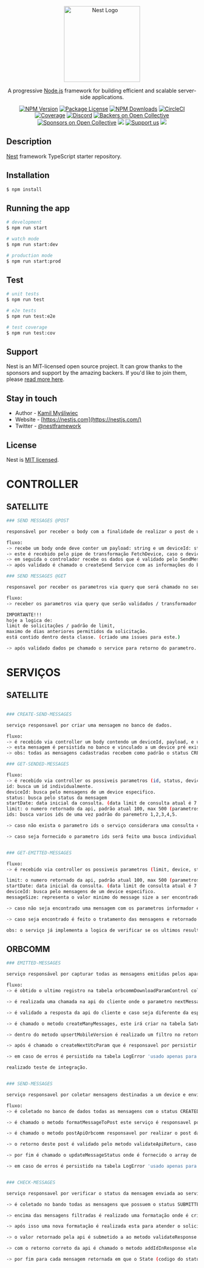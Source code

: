 <p align="center">
  <a href="http://nestjs.com/" target="blank"><img src="https://nestjs.com/img/logo-small.svg" width="200" alt="Nest Logo" /></a>
</p>

[circleci-image]: https://img.shields.io/circleci/build/github/nestjs/nest/master?token=abc123def456
[circleci-url]: https://circleci.com/gh/nestjs/nest

  <p align="center">A progressive <a href="http://nodejs.org" target="_blank">Node.js</a> framework for building efficient and scalable server-side applications.</p>
    <p align="center">
<a href="https://www.npmjs.com/~nestjscore" target="_blank"><img src="https://img.shields.io/npm/v/@nestjs/core.svg" alt="NPM Version" /></a>
<a href="https://www.npmjs.com/~nestjscore" target="_blank"><img src="https://img.shields.io/npm/l/@nestjs/core.svg" alt="Package License" /></a>
<a href="https://www.npmjs.com/~nestjscore" target="_blank"><img src="https://img.shields.io/npm/dm/@nestjs/common.svg" alt="NPM Downloads" /></a>
<a href="https://circleci.com/gh/nestjs/nest" target="_blank"><img src="https://img.shields.io/circleci/build/github/nestjs/nest/master" alt="CircleCI" /></a>
<a href="https://coveralls.io/github/nestjs/nest?branch=master" target="_blank"><img src="https://coveralls.io/repos/github/nestjs/nest/badge.svg?branch=master#9" alt="Coverage" /></a>
<a href="https://discord.gg/G7Qnnhy" target="_blank"><img src="https://img.shields.io/badge/discord-online-brightgreen.svg" alt="Discord"/></a>
<a href="https://opencollective.com/nest#backer" target="_blank"><img src="https://opencollective.com/nest/backers/badge.svg" alt="Backers on Open Collective" /></a>
<a href="https://opencollective.com/nest#sponsor" target="_blank"><img src="https://opencollective.com/nest/sponsors/badge.svg" alt="Sponsors on Open Collective" /></a>
  <a href="https://paypal.me/kamilmysliwiec" target="_blank"><img src="https://img.shields.io/badge/Donate-PayPal-ff3f59.svg"/></a>
    <a href="https://opencollective.com/nest#sponsor"  target="_blank"><img src="https://img.shields.io/badge/Support%20us-Open%20Collective-41B883.svg" alt="Support us"></a>
  <a href="https://twitter.com/nestframework" target="_blank"><img src="https://img.shields.io/twitter/follow/nestframework.svg?style=social&label=Follow"></a>
</p>
  <!--[![Backers on Open Collective](https://opencollective.com/nest/backers/badge.svg)](https://opencollective.com/nest#backer)
  [![Sponsors on Open Collective](https://opencollective.com/nest/sponsors/badge.svg)](https://opencollective.com/nest#sponsor)-->

## Description

[Nest](https://github.com/nestjs/nest) framework TypeScript starter repository.

## Installation

```bash
$ npm install
```

## Running the app

```bash
# development
$ npm run start

# watch mode
$ npm run start:dev

# production mode
$ npm run start:prod
```

## Test

```bash
# unit tests
$ npm run test

# e2e tests
$ npm run test:e2e

# test coverage
$ npm run test:cov
```

## Support

Nest is an MIT-licensed open source project. It can grow thanks to the sponsors and support by the amazing backers. If you'd like to join them, please [read more here](https://docs.nestjs.com/support).

## Stay in touch

- Author - [Kamil Myśliwiec](https://kamilmysliwiec.com)
- Website - [https://nestjs.com](https://nestjs.com/)
- Twitter - [@nestframework](https://twitter.com/nestframework)

## License

Nest is [MIT licensed](LICENSE).

# CONTROLLER

## SATELLITE

```bash
### SEND MESSAGES @POST

responsável por receber o body com a finalidade de realizar o post de uma nova mensagem

fluxo:
-> recebe um body onde deve conter um payload: string e um deviceId: string.
-> este é recebido pelo pipe de transformação FetchDevice, caso o device exista é inserido as informações do device dentro do objeto e dado sequencia, caso o device não seja encontrado o serviço lança uma exceção.
-> em seguida o controlador recebe os dados que é validado pelo SendMessageDto, que é feito as verificações necessarias nos tipo de dados.
-> após validado é chamado o createSend Service com as informações do body.

```

```bash
### SEND MESSAGES @GET

responsavel por receber os parametros via query que será chamado no serviço.

fluxo:
-> receber os parametros via query que serão validados / transformador dentro do FindSendMessagesDto.

IMPORTANTE!!!
hoje a logica de:
limit de solicitações / padrão de limit,
maximo de dias anteriores permitidos da solicitação.
está contido dentro desta classe. (criado uma issues para este.)

-> após validado dados pe chamado o service para retorno do parametro.

```

# SERVIÇOS

## SATELLITE

```bash

### CREATE-SEND-MESSAGES

serviço responsavel por criar uma mensagem no banco de dados.

fluxo:
-> é recebido via controller um body contendo um deviceId, payload, e um objeto device: que contem id deviceId e status.
-> esta mensagem é persistida no banco e vinculado a um device pré existente na tabela device, IMPORTANTE!! é esperado que a tabela device seja fornecido por outro serviço, no momento foi criado uma tabela para o mesmo.
-> obs: todas as mensagens cadastradas recebem como padrão o status CREATED, para que seja recebida por outros serviços.

```

```bash
### GET-SENDED-MESSAGES

fluxo:
-> é recebido via controller os possiveis parametros (id, status, deviceId, limit, startDate ou ids)
id: busca um id individualmente.
deviceId: busca pelo mensagens de um device especifico.
status: busca pelo status da mensagem
startDate: data inicial da consulta. (data limit de consulta atual é 7 dias, pode ser alterado)
limit: o numero retornado da api, padrão atual 100, max 500 (parametros podem ser alterados)
ids: busca varios ids de uma vez padrão do paremetro 1,2,3,4,5.

-> caso não exista o parametro ids o serviço considerara uma consulta em lote, retornando os dados de acordo com os outros parametros com limite de 500 mensagens e fornecendo o paramentro nextUtc, usado para pegar outro lote dos mesmo paramentros com novas informações.

-> caso seja fornecido o parametro ids será feito uma busca individual para cara um dos ids, sendo retornado apenas uma lista contendo os objetos encontrados.


```

```bash

### GET-EMITTED-MESSAGES

fluxo:
-> é recebido via controller os possiveis parametros (limit, device, startDate, messageSize)

limit: o numero retornado da api, padrão atual 100, max 500 (parametros podem ser alterados)
startDate: data inicial da consulta. (data limit de consulta atual é 7 dias, pode ser alterado)
deviceId: busca pelo mensagens de um device especifico.
messageSize: representa o valor minimo do message size a ser encontrado.

-> caso não seja encontrado uma mensagem com os parametros informador é retornado um array vazio.

-> caso seja encontrado é feito o tratamento das mensagens e retornado via body.

obs: o serviço já implementa a logica de verificar se os ultimos resultado fornecidos possuem a mesma data, assim excluindo esses e devolvendo no proximo lote.

```

## ORBCOMM

```bash
### EMITTED-MESSAGES

serviço responsável por capturar todas as mensagens emitidas pelos aparelhos que usam o serviço da orbcomm.

fluxo:
-> é obtido o ultimo registro na tabela orbcommDownloadParamControl coluna nextMessage, parametro usado para consulta na api do cliente.

-> é realizada uma chamada na api do cliente onde o parametro nextMessage é enviado, em resposta é espero o retorno das 500 proximas mensagens emitidas e o parametro nextMessage e um parametro ErrorID = 0;

-> é validado a resposta da api do cliente e caso seja diferente da esperada é lançado um Erro.

-> é chamado o metodo createManyMessages, este irá criar na tabela Satellites um registro para cada mensagem, e 8 registros na tabela especificos já que para cada mensagem da orbcomm é devolvido 8 valores espeficos do serviço!

-> dentro do metodo upsertMobileVersion é realizado um filtro no retorno da api que mantem apenas as mensagens com o atributo 'Payload', este é usado para atualizar as versoes do equipamentos, atualiza valores existentes e cria caso não exista, chave unica de referencia 'DeviceID'

-> após é chamado o createNextUtcParam que é responsavel por persistir a proxima nextMessage que será chamada na proxima execução do serviço.

-> em caso de erros é persistido na tabela LogError 'usado apenas para o serviço da orbcomm' a mensagem do erro, e o serviço 'EMITTED_MESSAGES'

realizado teste de integração.

```

```bash

### SEND-MESSAGES

serviço responsavel por coletar mensagens destinadas a um device e enviar para a api da orbcomm.

fluxo:
-> é coletado no banco de dados todas as mensagens com o status CREATED (indica que a mensagem ainda não foi processada) e que o device atrelado a mensagem seja do serviço ORBCOMM_V2, caso não haja mensagem é lançado um exceção e o ciclo do serviço é interrompido. obs: no momento o serviço captura todas as mensagens, porem é possivel inserir o parametro take dentro da pesquisa para limitar o numero de mensagens que será enviado para serviço de satellite. após o termino do serviço o status das mensagens será alterado e elas não serão coletadas novamente.

-> é chamado o metodo formatMessageToPost este serviço é responsavel por formatar as mensagens retornadas no formato aceito pela api da ORBCOMM, IMPORTANTE!!: hoje as credenciais estão hardcode dentro do metodo, podem substituida por uma varivael de ambiente .env.

-> é chamado o metodo postApiOrbcomm responsavel por realizar o post das mensagens no serviço orbcomm.

-> o retorno deste post é validado pelo metodo validateApiReturn, caso a resposta seja diferente da esperada é lançada uma exceção e o ciclo do serviço é interrompido.

-> por fim é chamado o updateMessageStatus onde é fornecido o array de resposta Submissions da api, este é responsavel por atualizar o status da mensagem para SUBMITTED e criar os valores na tabela specificValues os atributos fwrdID e status, que são atributos especificos do serviço.

-> em caso de erros é persistido na tabela LogError 'usado apenas para o serviço da orbcomm' a mensagem do erro, e o serviço 'SEND_MESSAGES'

```

```bash

### CHECK-MESSAGES

serviço responsavel por verificar o status da mensagem enviada ao serviço de satellite orbcomm, até a resposta do mesmo.

-> é coletado no bando todas as mensagens que possuem o status SUBMITTED e o device atrelado o serviço ORBCOMM_V2, caso não haja mensagens é lançado um exceção e o serviço é interrompido.

-> encima das mensagens filtradas é realizado uma formatação onde é criado um objeto com os atributos id e fwrdIdValue e retornado.

-> após isso uma nova formatação é realizada esta para atender o solicitado pela api orbcomm, onde é enviado o id, senha e as fwids messages que desejamos consultar. IMPORTANTE!!: hoje as credenciais estão hardcode dentro do metodo, podem substituida por uma varivael de ambiente .env.

-> o valor retornado pela api é submetido a ao metodo validateResponse onde caso a mensagem não devolva o valor esperado é lançado uma exceção e o cliclo é interrompido.

-> com o retorno correto da api é chamado o metodo addIdInResponse ele é responsavel por pegar a lista de objetos retornado pela api identificar qual possui a propriedade ForwardMessageID igual a fwrdIdValue enviada e acrescentar o id(banco de dados) no body.

-> por fim para cada mensagem retornada em que o State (codigo do status) que seja diferente de zero será atualizado no banco com seu novo status, e o valor especifico orbcomm status também será atualizado.

```
